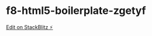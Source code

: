 # f8-html5-boilerplate-zgetyf

[Edit on StackBlitz ⚡️](https://stackblitz.com/edit/f8-html5-boilerplate-zgetyf)